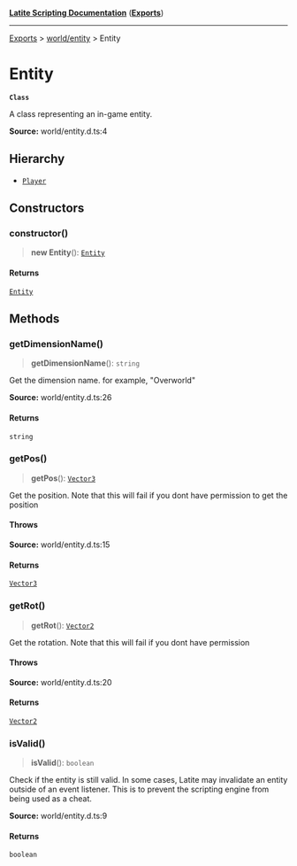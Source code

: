 [**Latite Scripting Documentation**](../../README.md) ([**Exports**](../../exports.md))

---

[Exports](../../exports.md) > [world/entity](../index.md) > Entity

# Entity

**`Class`**

A class representing an in-game entity.

**Source:** world/entity.d.ts:4

## Hierarchy

- [`Player`](class.Player.md)

## Constructors

### constructor()

> **new Entity**(): [`Entity`](class.Entity.md)

#### Returns

[`Entity`](class.Entity.md)

## Methods

### getDimensionName()

> **getDimensionName**(): `string`

Get the dimension name.
for example, "Overworld"

**Source:** world/entity.d.ts:26

#### Returns

`string`

### getPos()

> **getPos**(): [`Vector3`](../../module.gfx_graphics/classes/class.Vector3.md)

Get the position. Note that this will fail if you dont have permission to get the position

#### Throws

**Source:** world/entity.d.ts:15

#### Returns

[`Vector3`](../../module.gfx_graphics/classes/class.Vector3.md)

### getRot()

> **getRot**(): [`Vector2`](../../module.gfx_graphics/classes/class.Vector2.md)

Get the rotation. Note that this will fail if you dont have permission

#### Throws

**Source:** world/entity.d.ts:20

#### Returns

[`Vector2`](../../module.gfx_graphics/classes/class.Vector2.md)

### isValid()

> **isValid**(): `boolean`

Check if the entity is still valid. In some cases, Latite may invalidate an entity outside of an
event listener. This is to prevent the scripting engine from being used as a cheat.

**Source:** world/entity.d.ts:9

#### Returns

`boolean`
